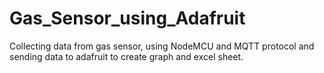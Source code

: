 # Gas_Sensor_using_Adafruit
Collecting data from gas sensor, using NodeMCU and MQTT protocol and sending data to adafruit to create graph and excel sheet.
